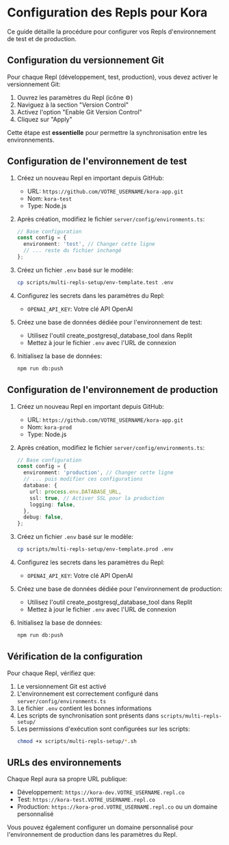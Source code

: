 # Configuration des Repls pour Kora

Ce guide détaille la procédure pour configurer vos Repls d'environnement de test et de production.

## Configuration du versionnement Git

Pour chaque Repl (développement, test, production), vous devez activer le versionnement Git:

1. Ouvrez les paramètres du Repl (icône ⚙️)
2. Naviguez à la section "Version Control"
3. Activez l'option "Enable Git Version Control"
4. Cliquez sur "Apply"

Cette étape est **essentielle** pour permettre la synchronisation entre les environnements.

## Configuration de l'environnement de test

1. Créez un nouveau Repl en important depuis GitHub:
   - URL: `https://github.com/VOTRE_USERNAME/kora-app.git`
   - Nom: `kora-test`
   - Type: Node.js

2. Après création, modifiez le fichier `server/config/environments.ts`:
   ```typescript
   // Base configuration
   const config = {
     environment: 'test', // Changer cette ligne
     // ... reste du fichier inchangé
   };
   ```

3. Créez un fichier `.env` basé sur le modèle:
   ```bash
   cp scripts/multi-repls-setup/env-template.test .env
   ```

4. Configurez les secrets dans les paramètres du Repl:
   - `OPENAI_API_KEY`: Votre clé API OpenAI

5. Créez une base de données dédiée pour l'environnement de test:
   - Utilisez l'outil create_postgresql_database_tool dans Replit
   - Mettez à jour le fichier `.env` avec l'URL de connexion

6. Initialisez la base de données:
   ```bash
   npm run db:push
   ```

## Configuration de l'environnement de production

1. Créez un nouveau Repl en important depuis GitHub:
   - URL: `https://github.com/VOTRE_USERNAME/kora-app.git`
   - Nom: `kora-prod`
   - Type: Node.js

2. Après création, modifiez le fichier `server/config/environments.ts`:
   ```typescript
   // Base configuration
   const config = {
     environment: 'production', // Changer cette ligne
     // ... puis modifier ces configurations
     database: {
       url: process.env.DATABASE_URL,
       ssl: true, // Activer SSL pour la production
       logging: false,
     },
     debug: false,
   };
   ```

3. Créez un fichier `.env` basé sur le modèle:
   ```bash
   cp scripts/multi-repls-setup/env-template.prod .env
   ```

4. Configurez les secrets dans les paramètres du Repl:
   - `OPENAI_API_KEY`: Votre clé API OpenAI

5. Créez une base de données dédiée pour l'environnement de production:
   - Utilisez l'outil create_postgresql_database_tool dans Replit
   - Mettez à jour le fichier `.env` avec l'URL de connexion

6. Initialisez la base de données:
   ```bash
   npm run db:push
   ```

## Vérification de la configuration

Pour chaque Repl, vérifiez que:

1. Le versionnement Git est activé
2. L'environnement est correctement configuré dans `server/config/environments.ts`
3. Le fichier `.env` contient les bonnes informations
4. Les scripts de synchronisation sont présents dans `scripts/multi-repls-setup/`
5. Les permissions d'exécution sont configurées sur les scripts:
   ```bash
   chmod +x scripts/multi-repls-setup/*.sh
   ```

## URLs des environnements

Chaque Repl aura sa propre URL publique:

- Développement: `https://kora-dev.VOTRE_USERNAME.repl.co`
- Test: `https://kora-test.VOTRE_USERNAME.repl.co`
- Production: `https://kora-prod.VOTRE_USERNAME.repl.co` ou un domaine personnalisé

Vous pouvez également configurer un domaine personnalisé pour l'environnement de production dans les paramètres du Repl.